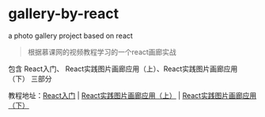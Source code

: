 # gallery-by-react
a photo gallery project based on react

> 根据慕课网的视频教程学习的一个react画廊实战

包含 React入门、 React实践图片画廊应用（上）、React实践图片画廊应用（下） 三部分

教程地址：[React入门](https://www.imooc.com/learn/504) | [React实践图片画廊应用（上）](https://www.imooc.com/learn/507) | [React实践图片画廊应用（下）](https://www.imooc.com/learn/652)


 

